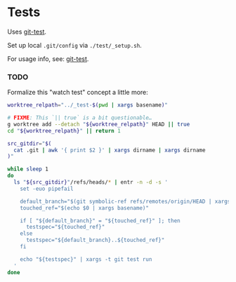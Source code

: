# Tests

Uses [git-test].

Set up local `.git/config` via `./test/_setup.sh`.

For usage info, see: [git-test].

### TODO

Formalize this "watch test" concept a little more:

```sh
worktree_relpath="../_test-$(pwd | xargs basename)"

# FIXME: This `|| true` is a bit questionable…
g worktree add --detach "${worktree_relpath}" HEAD || true
cd "${worktree_relpath}" || return 1

src_gitdir="$(
  cat .git | awk '{ print $2 }' | xargs dirname | xargs dirname
)"

while sleep 1
do
  ls "${src_gitdir}"/refs/heads/* | entr -n -d -s '
    set -euo pipefail

    default_branch="$(git symbolic-ref refs/remotes/origin/HEAD | xargs basename)"
    touched_ref="$(echo $0 | xargs basename)"

    if [ "${default_branch}" = "${touched_ref}" ]; then
      testspec="${touched_ref}"
    else
      testspec="${default_branch}..${touched_ref}"
    fi

    echo "${testspec}" | xargs -t git test run
  '
done
```


[git-test]: https://github.com/mhagger/git-test#git-test
